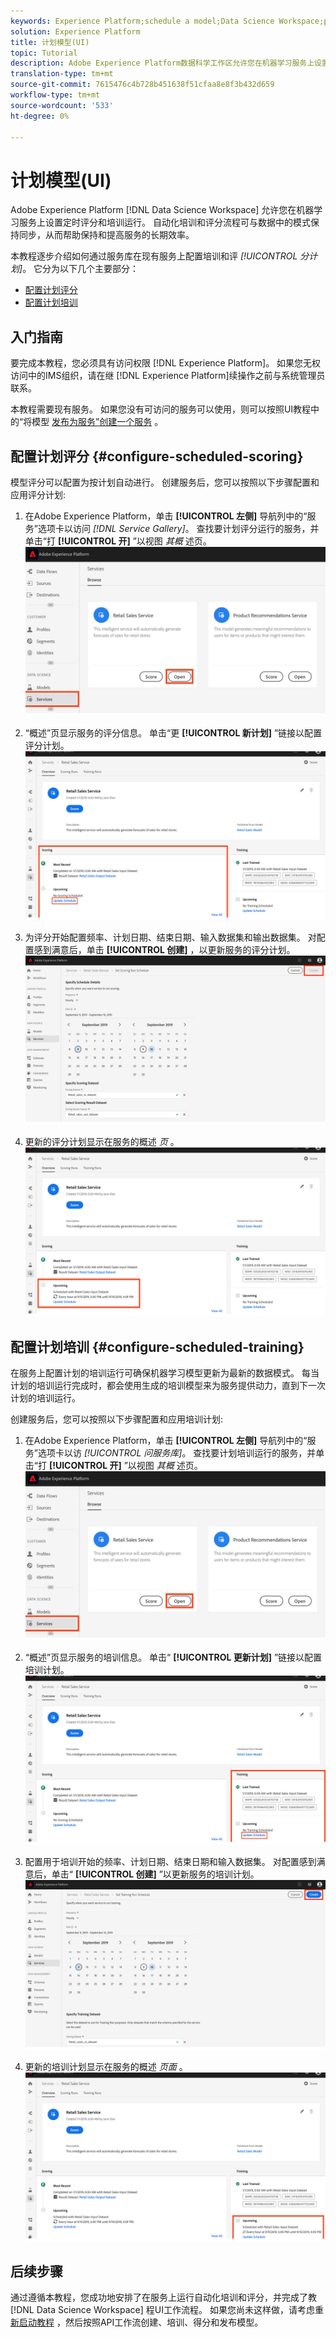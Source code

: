 ```yaml
---
keywords: Experience Platform;schedule a model;Data Science Workspace;popular topics;schedule scoring;schedule training
solution: Experience Platform
title: 计划模型(UI)
topic: Tutorial
description: Adobe Experience Platform数据科学工作区允许您在机器学习服务上设置定期评分和培训运行。 自动化培训和评分流程可与数据中的模式保持同步，从而帮助保持和提高服务的长期效率。
translation-type: tm+mt
source-git-commit: 7615476c4b728b451638f51cfaa8e8f3b432d659
workflow-type: tm+mt
source-wordcount: '533'
ht-degree: 0%

---
```



# 计划模型(UI)

Adobe Experience Platform [!DNL Data Science Workspace] 允许您在机器学习服务上设置定时评分和培训运行。 自动化培训和评分流程可与数据中的模式保持同步，从而帮助保持和提高服务的长期效率。

本教程逐步介绍如何通过服务库在现有服务上配置培训和评 *[!UICONTROL 分计划]*。 它分为以下几个主要部分：

- [配置计划评分](#configure-scheduled-scoring)
- [配置计划培训](#configure-scheduled-training)

## 入门指南

要完成本教程，您必须具有访问权限 [!DNL Experience Platform]。 如果您无权访问中的IMS组织，请在继 [!DNL Experience Platform]续操作之前与系统管理员联系。

本教程需要现有服务。 如果您没有可访问的服务可以使用，则可以按照UI教程中的“将模型 [发布为服务”创建一个服务](./publish-model-service-ui.md) 。

## 配置计划评分 {#configure-scheduled-scoring}

模型评分可以配置为按计划自动进行。 创建服务后，您可以按照以下步骤配置和应用评分计划:

1. 在Adobe Experience Platform，单击 **[!UICONTROL 左侧]** 导航列中的“服务”选项卡以访问 *[!DNL Service Gallery]*。 查找要计划评分运行的服务，并单击“打 **[!UICONTROL 开]** ”以视图 *其概* 述页。
   ![](../images/models-recipes/schedule/click_to_open.png)

2. “概述”页显示服务的评分信息。 单击“更 **[!UICONTROL 新计划]** ”链接以配置评分计划。
   ![](../images/models-recipes/schedule/service_overview_score.png)

3. 为评分开始配置频率、计划日期、结束日期、输入数据集和输出数据集。 对配置感到满意后，单击 **[!UICONTROL 创建]** ，以更新服务的评分计划。
   ![](../images/models-recipes/schedule/14_configure_scoring_schedule.png)

4. 更新的评分计划显示在服务的概述 *页* 。
   ![](../images/models-recipes/schedule/service_with_scoring_schedule.png)


## 配置计划培训 {#configure-scheduled-training}

在服务上配置计划的培训运行可确保机器学习模型更新为最新的数据模式。 每当计划的培训运行完成时，都会使用生成的培训模型来为服务提供动力，直到下一次计划的培训运行。

创建服务后，您可以按照以下步骤配置和应用培训计划:

1. 在Adobe Experience Platform，单击 **[!UICONTROL 左侧]** 导航列中的“服务”选项卡以访 *[!UICONTROL 问服务库]*。 查找要计划培训运行的服务，并单击“打 **[!UICONTROL 开]** ”以视图 *其概* 述页。
   ![](../images/models-recipes/schedule/click_to_open.png)

2. “概述”页显示服务的培训信息。 单击“ **[!UICONTROL 更新计划]** ”链接以配置培训计划。
   ![](../images/models-recipes/schedule/service_overview_train.png)

3. 配置用于培训开始的频率、计划日期、结束日期和输入数据集。 对配置感到满意后，单击“ **[!UICONTROL 创建]** ”以更新服务的培训计划。
   ![](../images/models-recipes/schedule/12_configure_training_schedule.png)

4. 更新的培训计划显示在服务的概述 *页面* 。
   ![](../images/models-recipes/schedule/service_with_training_schedule.png)

## 后续步骤

通过遵循本教程，您成功地安排了在服务上运行自动化培训和评分，并完成了教 [!DNL Data Science Workspace] 程UI工作流程。 如果您尚未这样做，请考虑重 [新启动教程](./create-retails-sales-dataset.md) ，然后按照API工作流创建、培训、得分和发布模型。
